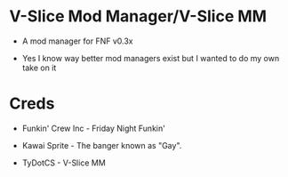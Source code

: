 # V-Slice Mod Manager/V-Slice MM

* A mod manager for FNF v0.3x

* Yes I know way better mod managers exist but I wanted to do my own take on it

# Creds

* Funkin' Crew Inc - Friday Night Funkin'

* Kawai Sprite - The banger known as "Gay".

* TyDotCS - V-Slice MM
